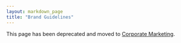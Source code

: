 ```yaml
---
layout: markdown_page
title: "Brand Guidelines"
---
```


This page has been deprecated and moved to [Corporate Marketing](https://github.com/daijapan/test/tree/master/marketing/corporate-marketing/#design/index.html.md). 
